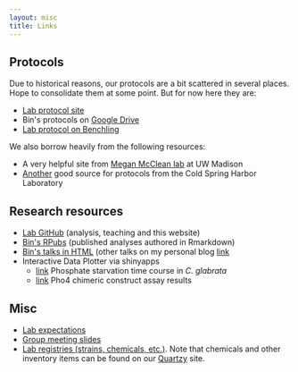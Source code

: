 ```yaml
---
layout: misc
title: Links
---
```


## Protocols

Due to historical reasons, our protocols are a bit scattered in several places. Hope to consolidate them at some point. But for now here they are:
- [Lab protocol site](https://protocols.binhe-lab.org/)
- Bin's protocols on [Google Drive](https://drive.google.com/open?id=0BzL_Etr6O7DMZDI4YmQ3MzQtZWNjMS00NDMwLWI0ZmItYjA0ZDQ4ZDg5NGVk)
- [Lab protocol on Benchling](https://benchling.com/s/seq-xc0c4oBbFwrj4KnbhT6e)

We also borrow heavily from the following resources:
- A very helpful site from [Megan McClean lab](https://openwetware.org/wiki/McClean:Protocols) at UW Madison
- [Another](http://cshprotocols.cshlp.org/) good source for protocols from the Cold Spring Harbor Laboratory

## Research resources
- [Lab GitHub](https://github.com/binhe-lab) (analysis, teaching and this website)
- [Bin's RPubs](https://rpubs.com/emptyhb) (published analyses authored in Rmarkdown)
- [Bin's talks in HTML](https://talks.binhe-lab.org/) (other talks on my personal blog [link](https://binhe.org/talks)
- Interactive Data Plotter via shinyapps
    - [link](https://binhe-lab.shinyapps.io/gene-plot-Pi-starvation-time-course/) Phosphate starvation time course in _C. glabrata_
    - [link](https://binhe-lab.shinyapps.io/Pho4-chimera-data-plotter-v3/) Pho4 chimeric construct assay results

## Misc
- [Lab expectations](/misc/expect)
- [Group meeting slides](https://drive.google.com/drive/folders/1_Gkz3hpu4GpSNdg-g1hkfIrDxlCJELRT?usp=sharing)
- [Lab registries (strains, chemicals, etc.)](https://drive.google.com/open?id=12FozsGKhPgBTYOWpzn-SKNIwIGBP-42x). Note that chemicals and other inventory items can be found on our [Quartzy](https://app.quartzy.com/groups/199028/) site.
